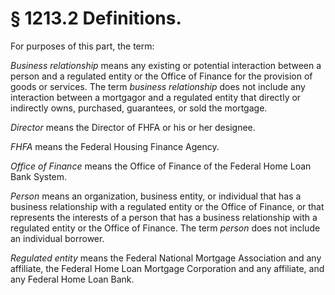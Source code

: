 # § 1213.2   Definitions.

For purposes of this part, the term:


*Business relationship* means any existing or potential interaction between a person and a regulated entity or the Office of Finance for the provision of goods or services. The term *business relationship* does not include any interaction between a mortgagor and a regulated entity that directly or indirectly owns, purchased, guarantees, or sold the mortgage.


*Director* means the Director of FHFA or his or her designee.


*FHFA* means the Federal Housing Finance Agency.


*Office of Finance* means the Office of Finance of the Federal Home Loan Bank System.


*Person* means an organization, business entity, or individual that has a business relationship with a regulated entity or the Office of Finance, or that represents the interests of a person that has a business relationship with a regulated entity or the Office of Finance. The term *person* does not include an individual borrower.


*Regulated entity* means the Federal National Mortgage Association and any affiliate, the Federal Home Loan Mortgage Corporation and any affiliate, and any Federal Home Loan Bank.




